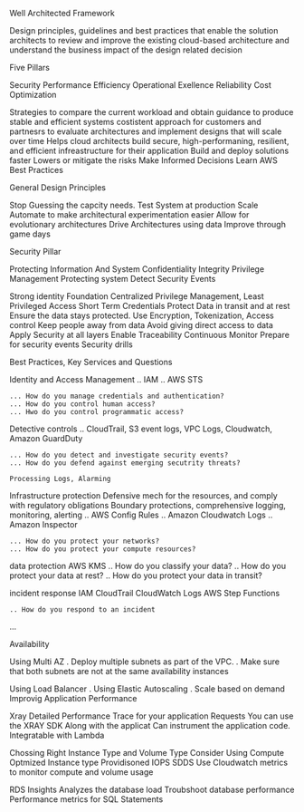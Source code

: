 Well Architected Framework

 Design principles, guidelines and best practices that enable the solution architects to review and improve the existing cloud-based architecture and understand the business impact of the  design related decision

 Five Pillars

  Security
  Performance Efficiency
  Operational Exellence
  Reliability
  Cost Optimization

 Strategies to compare the current workload and obtain guidance to produce stable and efficient systems
 costistent approach for customers and partnesrs to evaluate architectures and implement designs that will scale over time
 Helps cloud architects build secure, high-performaning, resilient, and efficient infreastructure for their application
 Build and deploy solutions faster
 Lowers or mitigate the risks
 Make Informed Decisions
 Learn AWS Best Practices

 General Design Principles

  Stop Guessing the capcity needs.
  Test System at production Scale
  Automate to make architectural experimentation easier
  Allow for evolutionary architectures
  Drive Architectures using data
  Improve through game days

 Security Pillar

  Protecting Information And System
   Confidentiality
   Integrity
   Privilege Management
   Protecting system
   Detect Security Events

  Strong identity Foundation
   Centralized Privilege Management,
   Least Privileged Access
   Short Term Credentials
  Protect Data in transit and at rest
   Ensure the data stays protected.
   Use Encryption, Tokenization, Access control
  Keep people away from data
   Avoid giving direct access to data
  Apply Security at all layers
  Enable Traceability
   Continuous Monitor
  Prepare for security events
   Security drills

  Best Practices, Key Services and Questions

   Identity and Access Management
    .. IAM
    .. AWS STS

    ... How do you manage credentials and authentication?
    ... How do you control human access?
    ... Hwo do you control programmatic access?

   Detective controls
    .. CloudTrail, S3 event logs, VPC Logs, Cloudwatch, Amazon GuardDuty

    ... How do you detect and investigate security events?
    ... How do you defend against emerging secutrity threats?

    Processing Logs, Alarming

   Infrastructure protection
    Defensive mech for the resources, and comply with regulatory obligations
    Boundary protections, comprehensive logging, monitoring, alerting
    .. AWS Config Rules
    .. Amazon Cloudwatch Logs
    .. Amazon Inspector

    ... How do you protect your networks?
    ... How do you protect your compute resources?

   data protection
    AWS KMS
    .. How do you classify your data?
    .. How do you protect your data at rest?
    .. How do you protect your data in transit?

   incident response
    IAM
    CloudTrail
    CloudWatch Logs
    AWS Step Functions

    .. How do you respond to an incident

...

Availability

  Using Multi AZ
   . Deploy multiple subnets as part of the VPC.
   . Make sure that both subnets are not at the same availability instances

  Using Load Balancer
   .
  Using Elastic Autoscaling
   . Scale based on demand
Improvig Application Performance

 Xray
  Detailed Performance Trace for your application Requests
  You can use the XRAY SDK Along with the applicat
  Can instrument the application code.
  Integratable with Lambda

 Chossing Right Instance Type and Volume Type
  Consider Using
   Compute Optmized Instance type
   Providisoned IOPS SDDS
  Use Cloudwatch metrics to monitor compute and volume usage

 RDS Insights
  Analyzes the database load
  Troubshoot database performance
  Performance metrics for SQL Statements


